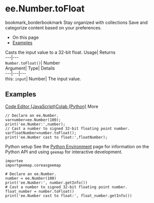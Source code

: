  
#  ee.Number.toFloat 
bookmark_borderbookmark Stay organized with collections  Save and categorize content based on your preferences.
  * On this page
  * [Examples](https://developers.google.com/earth-engine/apidocs/ee-number-tofloat#examples)


Casts the input value to a 32-bit float. 
Usage| Returns  
---|---  
`Number.toFloat()`| Number  
Argument| Type| Details  
---|---|---  
this: `input`| Number| The input value.  
## Examples
[Code Editor (JavaScript)](https://developers.google.com/earth-engine/apidocs/ee-number-tofloat#code-editor-javascript-sample)[Colab (Python)](https://developers.google.com/earth-engine/apidocs/ee-number-tofloat#colab-python-sample) More
```
// Declare an ee.Number.
varnumber=ee.Number(100);
print('ee.Number:',number);
// Cast a number to signed 32-bit floating point number.
varfloatNumber=number.toFloat();
print('ee.Number cast to float:',floatNumber);
```
Python setup
See the [ Python Environment](https://developers.google.com/earth-engine/guides/python_install) page for information on the Python API and using `geemap` for interactive development.
```
importee
importgeemap.coreasgeemap
```
```
# Declare an ee.Number.
number = ee.Number(100)
print('ee.Number:', number.getInfo())
# Cast a number to signed 32-bit floating point number.
float_number = number.toFloat()
print('ee.Number cast to float:', float_number.getInfo())
```

